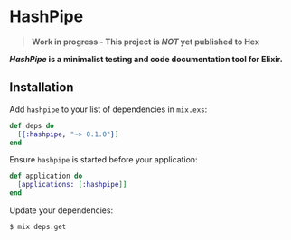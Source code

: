 # HashPipe

> **Work in progress - This project is *NOT* yet published to Hex**

***HashPipe* is a minimalist testing and code documentation tool for Elixir.**

## Installation

Add `hashpipe` to your list of dependencies in `mix.exs`:

```elixir
def deps do
  [{:hashpipe, "~> 0.1.0"}]
end
```

Ensure `hashpipe` is started before your application:

```elixir
def application do
  [applications: [:hashpipe]]
end
```

Update your dependencies:

```sh-session
$ mix deps.get
```
